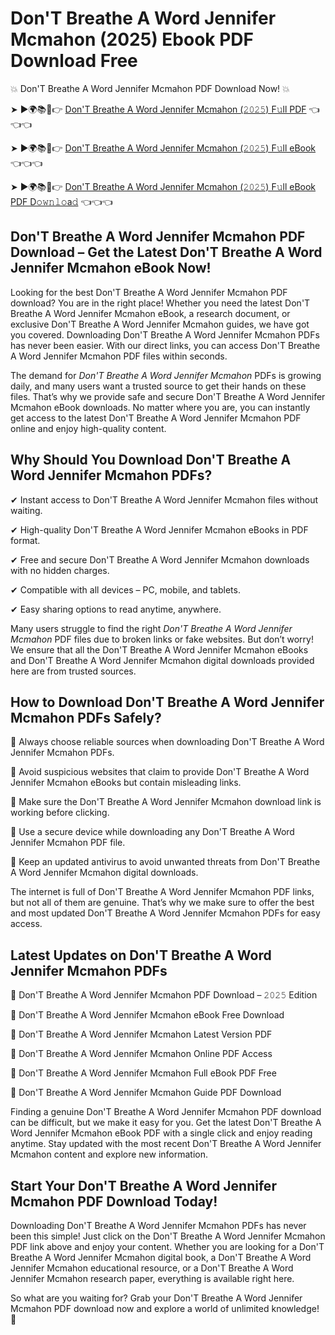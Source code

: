 # Don'T Breathe A Word Jennifer Mcmahon (2025) Ebook PDF Download Free

💥 Don'T Breathe A Word Jennifer Mcmahon PDF Download Now! 💥

➤ ►🌍📚📱👉 [Don'T Breathe A Word Jennifer Mcmahon (𝟸𝟶𝟸𝟻) F𝚞ll PDF](https://getpdf.xyz/dont-breathe-a-word-jennifer-mcmahon) 👈👈👈


➤ ►🌍📚📱👉 [Don'T Breathe A Word Jennifer Mcmahon (𝟸𝟶𝟸𝟻) F𝚞ll eBook](https://getpdf.xyz/dont-breathe-a-word-jennifer-mcmahon) 👈👈👈


➤ ►🌍📚📱👉 [Don'T Breathe A Word Jennifer Mcmahon (𝟸𝟶𝟸𝟻) F𝚞ll eBook PDF D𝚘𝚠𝚗𝚕𝚘a𝚍](https://getpdf.xyz/dont-breathe-a-word-jennifer-mcmahon) 👈👈👈


## Don'T Breathe A Word Jennifer Mcmahon PDF Download – Get the Latest Don'T Breathe A Word Jennifer Mcmahon eBook Now!

Looking for the best Don'T Breathe A Word Jennifer Mcmahon PDF download? You are in the right place! Whether you need the latest Don'T Breathe A Word Jennifer Mcmahon eBook, a research document, or exclusive Don'T Breathe A Word Jennifer Mcmahon guides, we have got you covered. Downloading Don'T Breathe A Word Jennifer Mcmahon PDFs has never been easier. With our direct links, you can access Don'T Breathe A Word Jennifer Mcmahon PDF files within seconds.

The demand for *Don'T Breathe A Word Jennifer Mcmahon* PDFs is growing daily, and many users want a trusted source to get their hands on these files. That’s why we provide safe and secure Don'T Breathe A Word Jennifer Mcmahon eBook downloads. No matter where you are, you can instantly get access to the latest Don'T Breathe A Word Jennifer Mcmahon PDF online and enjoy high-quality content.

## Why Should You Download Don'T Breathe A Word Jennifer Mcmahon PDFs?

✔ Instant access to Don'T Breathe A Word Jennifer Mcmahon files without waiting.

✔ High-quality Don'T Breathe A Word Jennifer Mcmahon eBooks in PDF format.

✔ Free and secure Don'T Breathe A Word Jennifer Mcmahon downloads with no hidden charges.

✔ Compatible with all devices – PC, mobile, and tablets.

✔ Easy sharing options to read anytime, anywhere.

Many users struggle to find the right *Don'T Breathe A Word Jennifer Mcmahon* PDF files due to broken links or fake websites. But don’t worry! We ensure that all the Don'T Breathe A Word Jennifer Mcmahon eBooks and Don'T Breathe A Word Jennifer Mcmahon digital downloads provided here are from trusted sources.

## How to Download Don'T Breathe A Word Jennifer Mcmahon PDFs Safely?

📌 Always choose reliable sources when downloading Don'T Breathe A Word Jennifer Mcmahon PDFs.

📌 Avoid suspicious websites that claim to provide Don'T Breathe A Word Jennifer Mcmahon eBooks but contain misleading links.

📌 Make sure the Don'T Breathe A Word Jennifer Mcmahon download link is working before clicking.

📌 Use a secure device while downloading any Don'T Breathe A Word Jennifer Mcmahon PDF file.

📌 Keep an updated antivirus to avoid unwanted threats from Don'T Breathe A Word Jennifer Mcmahon digital downloads.

The internet is full of Don'T Breathe A Word Jennifer Mcmahon PDF links, but not all of them are genuine. That’s why we make sure to offer the best and most updated Don'T Breathe A Word Jennifer Mcmahon PDFs for easy access.

## Latest Updates on Don'T Breathe A Word Jennifer Mcmahon PDFs

🔹 Don'T Breathe A Word Jennifer Mcmahon PDF Download – 𝟸𝟶𝟸𝟻 Edition

🔹 Don'T Breathe A Word Jennifer Mcmahon eBook Free Download

🔹 Don'T Breathe A Word Jennifer Mcmahon Latest Version PDF

🔹 Don'T Breathe A Word Jennifer Mcmahon Online PDF Access

🔹 Don'T Breathe A Word Jennifer Mcmahon Full eBook PDF Free

🔹 Don'T Breathe A Word Jennifer Mcmahon Guide PDF Download

Finding a genuine Don'T Breathe A Word Jennifer Mcmahon PDF download can be difficult, but we make it easy for you. Get the latest Don'T Breathe A Word Jennifer Mcmahon eBook PDF with a single click and enjoy reading anytime. Stay updated with the most recent Don'T Breathe A Word Jennifer Mcmahon content and explore new information.

## Start Your Don'T Breathe A Word Jennifer Mcmahon PDF Download Today!

Downloading Don'T Breathe A Word Jennifer Mcmahon PDFs has never been this simple! Just click on the Don'T Breathe A Word Jennifer Mcmahon PDF link above and enjoy your content. Whether you are looking for a Don'T Breathe A Word Jennifer Mcmahon digital book, a Don'T Breathe A Word Jennifer Mcmahon educational resource, or a Don'T Breathe A Word Jennifer Mcmahon research paper, everything is available right here.

So what are you waiting for? Grab your Don'T Breathe A Word Jennifer Mcmahon PDF download now and explore a world of unlimited knowledge! 🚀
